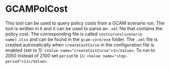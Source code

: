 # GCAMPolCost
This tool can be used to query policy costs from a GCAM scenario run. The tool is written in `R` and it can be used to parse an `.xml` file that contains the policy cost. The corresponding file is called `costcurves[scenario name].xlsx` and can be found in the `gcam-core/exe` folder. The `.xml` file is created automatically when `createCostCurve` in the configuration file is enabled (set to 1): `<Value name="createCostCurve">1</Value>`. To run to 2050 instead of 2100 set `period` to `11`: `<Value name="stop-period">11</Value>`.
